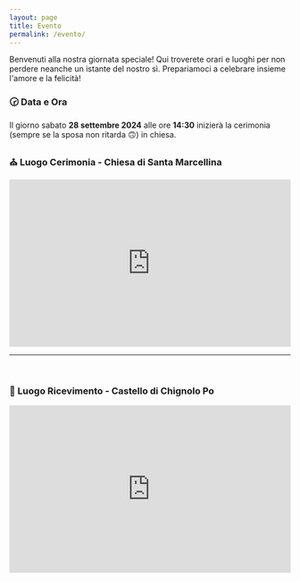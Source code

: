 ```yaml
---
layout: page
title: Evento
permalink: /evento/
---
```

Benvenuti alla nostra giornata speciale! Qui troverete orari e luoghi per non perdere neanche un istante del nostro sì. Prepariamoci a celebrare insieme l'amore e la felicità!

### 🕝 Data e Ora

Il giorno sabato __28 settembre 2024__ alle ore __14:30__ inizierà la cerimonia (sempre se la sposa non ritarda 🙃) in chiesa.

### ⛪ Luogo Cerimonia - Chiesa di Santa Marcellina

<iframe src="https://www.google.com/maps/embed?pb=!1m18!1m12!1m3!1d2798.950089354131!2d9.067744076670254!3d45.45066187107371!2m3!1f0!2f0!3f0!3m2!1i1024!2i768!4f13.1!3m3!1m2!1s0x4786c666ce9f4a93%3A0x6c262cdba226b9b9!2sSanta%20Marcellina%20in%20Muggiano%20Church!5e0!3m2!1sen!2sit!4v1707752429546!5m2!1sen!2sit" width="100%" height="300" style="border:0;" allowfullscreen="" loading="lazy" referrerpolicy="no-referrer-when-downgrade"></iframe>

<br>

***

<br>

### 🏰 Luogo Ricevimento - Castello di Chignolo Po

<iframe src="https://www.google.com/maps/embed?pb=!1m18!1m12!1m3!1d2813.4809388476765!2d9.490324176656367!3d45.157110071070484!2m3!1f0!2f0!3f0!3m2!1i1024!2i768!4f13.1!3m3!1m2!1s0x4780d6c22f78f04b%3A0x520a570d1386e36a!2sCastello%20di%20Chignolo%20Po!5e0!3m2!1sen!2sit!4v1707752475676!5m2!1sen!2sit" width="100%" height="300" style="border:0;" allowfullscreen="" loading="lazy" referrerpolicy="no-referrer-when-downgrade"></iframe>
